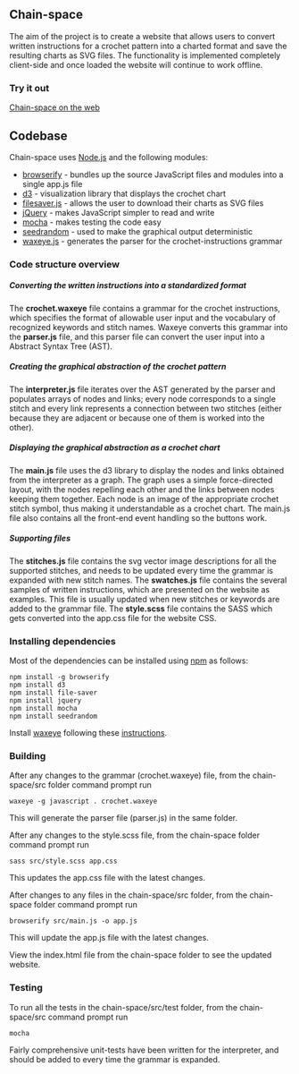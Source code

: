 ## Chain-space

The aim of the project is to create a website that allows users to convert written instructions for a crochet pattern into a charted format and save the resulting charts as SVG files. The functionality is implemented completely client-side and once loaded the website will continue to work offline.

### Try it out

[Chain-space on the web](http://chain-space.org/)

## Codebase

Chain-space uses [Node.js](https://nodejs.org/download/) and the following modules:
* [browserify](http://browserify.org/) - bundles up the source JavaScript files and modules into a single app.js file
* [d3](https://d3js.org/) - visualization library that displays the crochet chart
* [filesaver.js](https://github.com/eligrey/FileSaver.js/) - allows the user to download their charts as SVG files
* [jQuery](https://jquery.com/) - makes JavaScript simpler to read and write
* [mocha](https://mochajs.org/) - makes testing the code easy
* [seedrandom](https://github.com/davidbau/seedrandom) - used to make the graphical output deterministic
* [waxeye.js](https://github.com/orlandohill/waxeye) - generates the parser for the crochet-instructions grammar

### Code structure overview

##### Converting the written instructions into a standardized format
The **crochet.waxeye** file contains a grammar for the crochet instructions, which specifies the format of allowable user input and the vocabulary of recognized keywords and stitch names. Waxeye converts this grammar into the **parser.js** file, and this parser file can convert the user input into a Abstract Syntax Tree (AST).

##### Creating the graphical abstraction of the crochet pattern
The **interpreter.js** file iterates over the AST generated by the parser and populates arrays of nodes and links; every node corresponds to a single stitch and every link represents a connection between two stitches (either because they are adjacent or because one of them is worked into the other).

##### Displaying the graphical abstraction as a crochet chart
The **main.js** file uses the d3 library to display the nodes and links obtained from the interpreter as a graph. The graph uses a simple force-directed layout, with the nodes repelling each other and the links between nodes keeping them together. Each node is an image of the appropriate crochet stitch symbol, thus making it understandable as a crochet chart. The main.js file also contains all the front-end event handling so the buttons work.

##### Supporting files
The **stitches.js** file contains the svg vector image descriptions for all the supported stitches, and needs to be updated every time the grammar is expanded with new stitch names.
The **swatches.js** file contains the several samples of written instructions, which are presented on the website as examples. This file is usually updated when new stitches or keywords are added to the grammar file.
The **style.scss** file contains the SASS which gets converted into the app.css file for the website CSS.

### Installing dependencies

Most of the dependencies can be installed using [npm](https://www.npmjs.com/) as follows:
```
npm install -g browserify
npm install d3
npm install file-saver
npm install jquery
npm install mocha
npm install seedrandom
```
Install [waxeye](https://github.com/orlandohill/waxeye) following these [instructions](https://waxeye.org/manual.html).

### Building

After any changes to the grammar (crochet.waxeye) file, from the chain-space/src folder command prompt run
```
waxeye -g javascript . crochet.waxeye
```
This will generate the parser file (parser.js) in the same folder.

After any changes to the style.scss file, from the chain-space folder command prompt run
```
sass src/style.scss app.css
```
This updates the app.css file with the latest changes.

After changes to any files in the chain-space/src folder, from the chain-space folder command prompt run
```
browserify src/main.js -o app.js
```
This will update the app.js file with the latest changes.

View the index.html file from the chain-space folder to see the updated website.

### Testing

To run all the tests in the chain-space/src/test folder, from the chain-space/src command prompt run
```
mocha
```
Fairly comprehensive unit-tests have been written for the interpreter, and should be added to every time the grammar is expanded.

